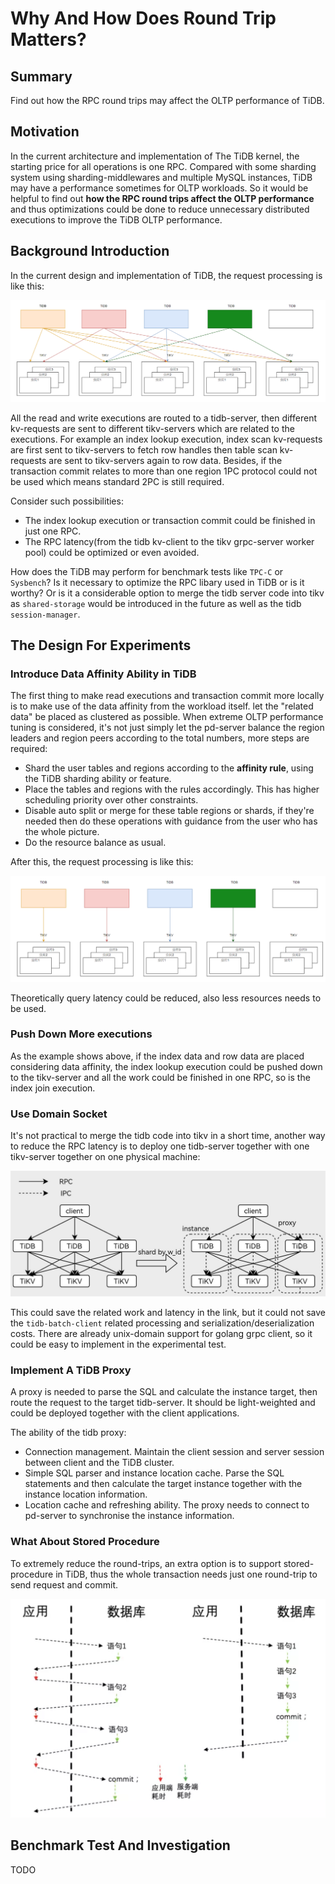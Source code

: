 # Why And How Does Round Trip Matters?


## Summary

Find out how the RPC round trips may affect the OLTP performance of TiDB.

## Motivation

In the current architecture and implementation of The TiDB kernel, 
the starting price for all operations is one RPC. Compared with some sharding
system using sharding-middlewares and multiple MySQL instances, TiDB may have a 
performance sometimes for OLTP workloads. So it would be helpful to find out 
**how the RPC round trips affect the OLTP performance** and thus optimizations could 
be done to reduce unnecessary distributed executions to improve the TiDB OLTP performance.

## Background Introduction

In the current design and implementation of TiDB, the request processing is like this:

![flow](../media/tidb_flow.png)

All the read and write executions are routed to a tidb-server, then different kv-requests are
sent to different tikv-servers which are related to the executions. For example an index lookup
execution, index scan kv-requests are first sent to tikv-servers to fetch row handles then 
table scan kv-requests are sent to tikv-servers again to row data. Besides, if the transaction
commit relates to more than one region 1PC protocol could not be used which means standard 2PC
is still required.

Consider such possibilities:
- The index lookup execution or transaction commit could be finished in just one RPC.
- The RPC latency(from the tidb kv-client to the tikv grpc-server worker pool) could be 
optimized or even avoided.

How does the TiDB may perform for benchmark tests like `TPC-C` or `Sysbench`? Is it necessary
to optimize the RPC libary used in TiDB or is it worthy? Or is it a considerable option to merge
the tidb server code into tikv as `shared-storage` would be introduced in the future as well as
the tidb `session-manager`.

## The Design For Experiments

### Introduce Data Affinity Ability in TiDB

The first thing to make read executions and transaction commit more locally is to make use of
the data affinity from the workload itself. let the "related data" be placed as clustered
as possible. When extreme OLTP performance tuning is considered, it's not just simply let the
pd-server balance the region leaders and region peers according to the total numbers, more steps 
are required:
- Shard the user tables and regions according to the **affinity rule**, using the TiDB sharding
ability or feature. 
- Place the tables and regions with the rules accordingly. This has higher scheduling priority
over other constraints.
- Disable auto split or merge for these table regions or shards, if they're needed then do these
operations with guidance from the user who has the whole picture.
- Do the resource balance as usual.

After this, the request processing is like this:

![flow-shard](../media/tidb_flow_shard.png)

Theoretically query latency could be reduced, also less resources needs to be used.

### Push Down More executions

As the example shows above, if the index data and row data are placed considering data affinity,
the index lookup execution could be pushed down to the tikv-server and all the work could be 
finished in one RPC, so is the index join execution.

### Use Domain Socket 

It's not practical to merge the tidb code into tikv in a short time, another way to reduce the
RPC latency is to deploy one tidb-server together with one tikv-server together on one physical
machine:

![deploy](../media/deploy.png)

This could save the related work and latency in the link, but it could not save the 
`tidb-batch-client` related processing and serialization/deserialization costs. There are 
already unix-domain support for golang grpc client, so it could be easy to implement in the 
experimental test.

### Implement A TiDB Proxy

A proxy is needed to parse the SQL and calculate the instance target, then route the request
to the target tidb-server. It should be light-weighted and could be deployed together with the
client applications.

The ability of the tidb proxy:
- Connection management. Maintain the client session and server session between client and the TiDB
cluster.
- Simple SQL parser and instance location cache. Parse the SQL statements and then calculate the
target instance together with the instance location information.
- Location cache and refreshing ability. The proxy needs to connect to pd-server to synchronise the
instance information.

### What About Stored Procedure

To extremely reduce the round-trips, an extra option is to support stored-procedure in TiDB, 
thus the whole transaction needs just one round-trip to send request and commit.

![sp](../media/sp.png)


## Benchmark Test And Investigation

TODO
